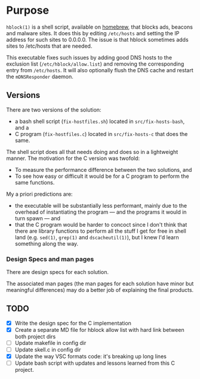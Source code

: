 # Purpose

`hblock(1)` is a shell script, available on [homebrew](https://brew.sh), that blocks ads, beacons and malware sites. It does this by editing `/etc/hosts` and setting the IP address for such sites to 0.0.0.0. The issue is that hblock sometimes adds sites to /etc/hosts that are needed.

This executable fixes such issues by adding good DNS hosts to the exclusion list (`/etc/hblock/allow.list`) and removing the corresponding entry from `/etc/hosts`. It will also optionally flush the DNS cache and restart the `mDNSResponder` daemon.

## Versions

There are two versions of the solution:

* a bash shell script (`fix-hostfiles.sh`) located in `src/fix-hosts-bash`, and a
* C program (`fix-hostfiles.c`) located in `src/fix-hosts-c` that does the same.

The shell script does all that needs doing and does so in a lightweight manner. The motivation for the C version was twofold:

* To measure the performance difference between the two solutions, and
* To see how easy or difficult it would be for a C program to perform the same functions.

My a priori predictions are:

* the executable will be substantially less performant, mainly due to the overhead of instantiating the program — and the programs it would in turn spawn — and
* that the C program would be harder to concoct since I don't think that there are library functions to perform all the stuff I get for free in shell land (e.g. `sed(1)`, `grep(1)` and `dscacheutil(1)`), but I knew I'd learn something along the way.

### Design Specs and man pages

There are design specs for each solution.

The associated man pages (the man pages for each solution have minor but meaningful differences) may do a better job of explaining the final products.

## TODO

* [x] Write the design spec for the C implementation
* [x] Create a separate MD file for hblock allow list with hard link between both project dirs
* [ ] Update makefile in config dir
* [ ] Update skell.c in config dir
* [x] Update the way VSC formats code: it's breaking up long lines
* [ ] Update bash script with updates and lessons learned from this C project.
